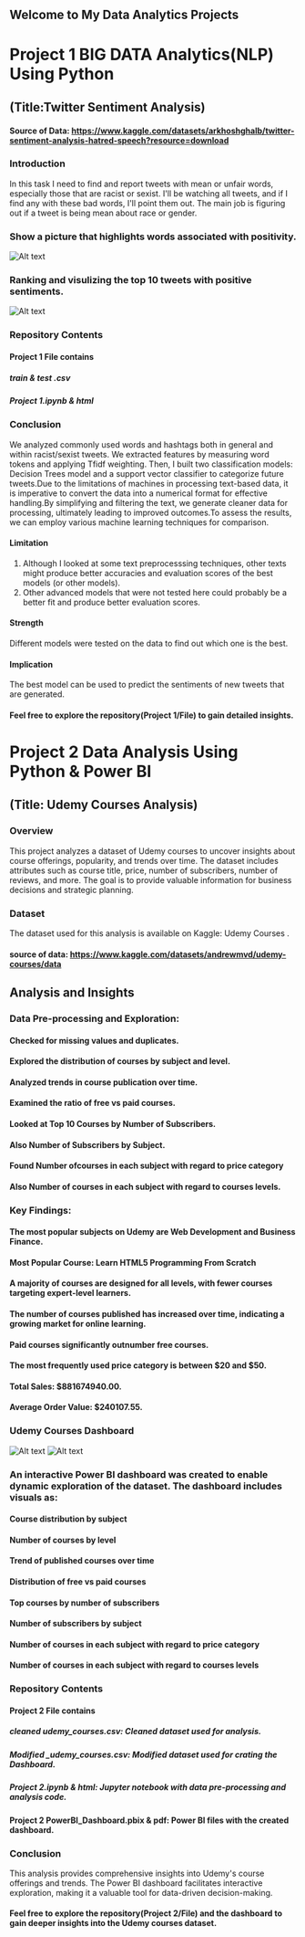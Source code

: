 ## Welcome to My Data Analytics Projects
# Project 1  BIG DATA Analytics(NLP) Using Python
## (Title:Twitter Sentiment Analysis)
 #### Source of Data: https://www.kaggle.com/datasets/arkhoshghalb/twitter-sentiment-analysis-hatred-speech?resource=download
### Introduction

 In this task I need to find and report tweets with mean or unfair words, especially those that are racist or sexist. I'll be watching all tweets, and if I find any with these bad words, I'll point them out. The main job is figuring out if a tweet is being mean about race or gender.


### Show a picture that highlights words associated with positivity.
![Alt text](https://github.com/Almagboul/Project/blob/main/Poitivity.png)

### Ranking and visulizing the top 10 tweets with positive sentiments.
![Alt text](https://github.com/Almagboul/Project/blob/main/posi.png)

 
### Repository Contents
#### Project 1 File contains
##### train & test .csv
##### Project 1.ipynb & html
### Conclusion
 We analyzed commonly used words and hashtags both in general and within racist/sexist tweets. We extracted features by measuring word tokens and applying Tfidf weighting. Then, I built two classification models: Decision Trees model and a support vector classifier to categorize future tweets.Due to the limitations of machines in processing text-based data, it is imperative to convert the data into a numerical format for effective handling.By simplifying and filtering the text, we generate cleaner data for processing, ultimately leading to improved outcomes.To assess the results, we can employ various machine learning techniques for comparison.

#### Limitation
1. Although I looked at some text preprocesssing techniques, other texts might produce better accuracies and evaluation scores of the best models (or other models).
2. Other advanced models that were not tested here could probably be a better fit and produce better evaluation scores.
#### Strength
 Different models were tested on the data to find out which one is the best.
#### Implication
 The best model can be used to predict the sentiments of new tweets that are generated.
 #### Feel free to explore the repository(Project 1/File) to gain detailed insights.




# Project 2 Data Analysis Using Python & Power BI
## (Title: Udemy Courses Analysis)

### Overview
This project analyzes a dataset of Udemy courses to uncover insights about course offerings, popularity, and trends over time. The dataset includes attributes such as course title, price, number of subscribers, number of reviews, and more. The goal is to provide valuable information for business decisions and strategic planning.
### Dataset
The dataset used for this analysis is available on Kaggle: Udemy Courses .
#### source of data: https://www.kaggle.com/datasets/andrewmvd/udemy-courses/data
## Analysis and Insights
### Data Pre-processing and Exploration:
#### Checked for missing values and duplicates.
#### Explored the distribution of courses by subject and level.
#### Analyzed trends in course publication over time.
#### Examined the ratio of free vs paid courses.
#### Looked at Top 10 Courses by Number of Subscribers.
#### Also Number of Subscribers by Subject.
#### Found Number ofcourses in each subject with regard to price category
#### Also Number of courses in each subject with regard to courses levels.
### Key Findings:
#### The most popular subjects on Udemy are Web Development and Business Finance.
#### Most Popular Course: Learn HTML5 Programming From Scratch
#### A majority of courses are designed for all levels, with fewer courses targeting expert-level learners.
#### The number of courses published has increased over time, indicating a growing market for online learning.
#### Paid courses significantly outnumber free courses.
#### The most frequently used price category is between $20 and $50.
#### Total Sales: $881674940.00.
#### Average Order Value: $240107.55.

### Udemy Courses Dashboard

![Alt text](https://github.com/Almagboul/Projects/blob/main/photo/osm%201.png)
![Alt text](https://github.com/Almagboul/Projects/blob/main/photo/osm%202.png)

### An interactive Power BI dashboard was created to enable dynamic exploration of the dataset. The dashboard includes visuals as:
#### Course distribution by subject
#### Number of courses by level
#### Trend of published courses over time
#### Distribution of free vs paid courses
#### Top courses by number of subscribers
#### Number of subscribers by subject
#### Number of courses in each subject with regard to price category
#### Number of courses in each subject with regard to courses levels
### Repository Contents
#### Project 2 File contains
##### cleaned udemy_courses.csv: Cleaned dataset used for analysis.
##### Modified _udemy_courses.csv: Modified dataset used for crating the Dashboard.
##### Project 2.ipynb & html: Jupyter notebook with data pre-processing and analysis code.
#### Project 2 PowerBI_Dashboard.pbix & pdf: Power BI files with the created dashboard.

### Conclusion
This analysis provides comprehensive insights into Udemy's course offerings and trends. The Power BI dashboard facilitates interactive exploration, making it a valuable tool for data-driven decision-making.
#### Feel free to explore the repository(Project 2/File) and the dashboard to gain deeper insights into the Udemy courses dataset.


